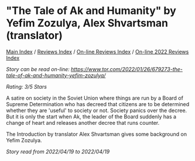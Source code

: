 # "The Tale of Ak and Humanity" by Yefim Zozulya, Alex Shvartsman (translator)

[Main Index](../../../README.md) / [Reviews Index](../../README.md) / [On-line Reviews Index](../README.md) / [On-line 2022 Reviews Index](README.md)

*Story can be read on-line: <https://www.tor.com/2022/01/26/679273-the-tale-of-ak-and-humanity-yefim-zozulya/>*

*Rating: 3/5 Stars*

A satire on society in the Soviet Union where things are run by a Board of Supreme Determination who has decreed that citizens are to be determined whether they are 'useful' to society or not. Society panics over the decree. But it is only the start when Ak, the leader of the Board suddenly has a change of heart and releases another decree that runs counter.

The Introduction by translator Alex Shvartsman gives some background on Yefim Zozulya.

*Story read from 2022/04/19 to 2022/04/19*

